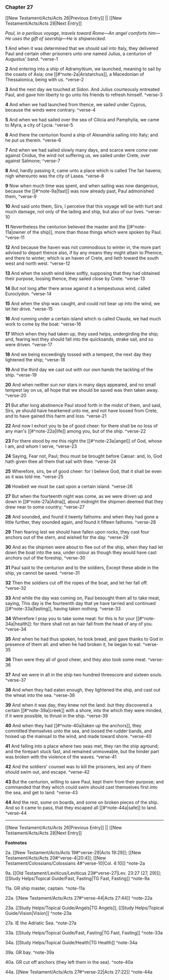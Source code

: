 ### Chapter 27

[[New Testament/Acts/Acts 26|Previous Entry]]  ||  [[New Testament/Acts/Acts 28|Next Entry]]

*Paul, in a perilous voyage, travels toward Rome—An angel comforts him—He uses the gift of seership—He is shipwrecked.*

**1**  And when it was determined that we should sail into Italy, they delivered Paul and certain other prisoners unto one named Julius, a centurion of Augustus' band. ^verse-1

**2**  And entering into a ship of Adramyttium, we launched, meaning to sail by the coasts of Asia; one [[#^note-2a|Aristarchus]], a Macedonian of Thessalonica, being with us. ^verse-2

**3**  And the next day we touched at Sidon. And Julius courteously entreated Paul, and gave him liberty to go unto his friends to refresh himself. ^verse-3

**4**  And when we had launched from thence, we sailed under Cyprus, because the winds were contrary. ^verse-4

**5**  And when we had sailed over the sea of Cilicia and Pamphylia, we came to Myra, a city of Lycia. ^verse-5

**6**  And there the centurion found a ship of Alexandria sailing into Italy; and he put us therein. ^verse-6

**7**  And when we had sailed slowly many days, and scarce were come over against Cnidus, the wind not suffering us, we sailed under Crete, over against Salmone; ^verse-7

**8**  And, hardly passing it, came unto a place which is called The fair havens; nigh whereunto was the city of Lasea. ^verse-8

**9**  Now when much time was spent, and when sailing was now dangerous, because the [[#^note-9a|fast]] was now already past, Paul admonished them, ^verse-9

**10**  And said unto them, Sirs, I perceive that this voyage will be with hurt and much damage, not only of the lading and ship, but also of our lives. ^verse-10

**11**  Nevertheless the centurion believed the master and the [[#^note-11a|owner of the ship]], more than those things which were spoken by Paul. ^verse-11

**12**  And because the haven was not commodious to winter in, the more part advised to depart thence also, if by any means they might attain to Phenice, and there to winter; which is an haven of Crete, and lieth toward the south west and north west. ^verse-12

**13**  And when the south wind blew softly, supposing that they had obtained their purpose, loosing thence, they sailed close by Crete. ^verse-13

**14**  But not long after there arose against it a tempestuous wind, called Euroclydon. ^verse-14

**15**  And when the ship was caught, and could not bear up into the wind, we let her drive. ^verse-15

**16**  And running under a certain island which is called Clauda, we had much work to come by the boat: ^verse-16

**17**  Which when they had taken up, they used helps, undergirding the ship; and, fearing lest they should fall into the quicksands, strake sail, and so were driven. ^verse-17

**18**  And we being exceedingly tossed with a tempest, the next day they lightened the ship; ^verse-18

**19**  And the third day we cast out with our own hands the tackling of the ship. ^verse-19

**20**  And when neither sun nor stars in many days appeared, and no small tempest lay on us, all hope that we should be saved was then taken away. ^verse-20

**21**  But after long abstinence Paul stood forth in the midst of them, and said, Sirs, ye should have hearkened unto me, and not have loosed from Crete, and to have gained this harm and loss. ^verse-21

**22**  And now I exhort you to be of good cheer: for there shall be no loss of any man's [[#^note-22a|life]] among you, but of the ship. ^verse-22

**23**  For there stood by me this night the [[#^note-23a|angel]] of God, whose I am, and whom I serve, ^verse-23

**24**  Saying, Fear not, Paul; thou must be brought before Cæsar: and, lo, God hath given thee all them that sail with thee. ^verse-24

**25**  Wherefore, sirs, be of good cheer: for I believe God, that it shall be even as it was told me. ^verse-25

**26**  Howbeit we must be cast upon a certain island. ^verse-26

**27**  But when the fourteenth night was come, as we were driven up and down in [[#^note-27a|Adria]], about midnight the shipmen deemed that they drew near to some country; ^verse-27

**28**  And sounded, and found it twenty fathoms: and when they had gone a little further, they sounded again, and found it fifteen fathoms. ^verse-28

**29**  Then fearing lest we should have fallen upon rocks, they cast four anchors out of the stern, and wished for the day. ^verse-29

**30**  And as the shipmen were about to flee out of the ship, when they had let down the boat into the sea, under colour as though they would have cast anchors out of the foreship, ^verse-30

**31**  Paul said to the centurion and to the soldiers, Except these abide in the ship, ye cannot be saved. ^verse-31

**32**  Then the soldiers cut off the ropes of the boat, and let her fall off. ^verse-32

**33**  And while the day was coming on, Paul besought them all to take meat, saying, This day is the fourteenth day that ye have tarried and continued [[#^note-33a|fasting]], having taken nothing. ^verse-33

**34**  Wherefore I pray you to take some meat: for this is for your [[#^note-34a|health]]: for there shall not an hair fall from the head of any of you. ^verse-34

**35**  And when he had thus spoken, he took bread, and gave thanks to God in presence of them all: and when he had broken it, he began to eat. ^verse-35

**36**  Then were they all of good cheer, and they also took some meat. ^verse-36

**37**  And we were in all in the ship two hundred threescore and sixteen souls. ^verse-37

**38**  And when they had eaten enough, they lightened the ship, and cast out the wheat into the sea. ^verse-38

**39**  And when it was day, they knew not the land: but they discovered a certain [[#^note-39a|creek]] with a shore, into the which they were minded, if it were possible, to thrust in the ship. ^verse-39

**40**  And when they had [[#^note-40a|taken up the anchors]], they committed themselves unto the sea, and loosed the rudder bands, and hoised up the mainsail to the wind, and made toward shore. ^verse-40

**41**  And falling into a place where two seas met, they ran the ship aground; and the forepart stuck fast, and remained unmoveable, but the hinder part was broken with the violence of the waves. ^verse-41

**42**  And the soldiers' counsel was to kill the prisoners, lest any of them should swim out, and escape. ^verse-42

**43**  But the centurion, willing to save Paul, kept them from their purpose; and commanded that they which could swim should cast themselves first into the sea, and get to land: ^verse-43

**44**  And the rest, some on boards, and some on broken pieces of the ship. And so it came to pass, that they escaped all [[#^note-44a|safe]] to land. ^verse-44


---
[[New Testament/Acts/Acts 26|Previous Entry]]  ||  [[New Testament/Acts/Acts 28|Next Entry]]


**Footnotes**


2a. [[New Testament/Acts/Acts 19#^verse-29|Acts 19:29]]; [[New Testament/Acts/Acts 20#^verse-4|20:4]]; [[New Testament/Colossians/Colossians 4#^verse-10|Col. 4:10]] ^note-2a

9a. [[Old Testament/Leviticus/Leviticus 23#^verse-27|Lev. 23:27 (27, 29)]]; [[Study Helps/Topical Guide/Fast, Fasting|TG Fast, Fasting]] ^note-9a

11a. GR ship master, captain. ^note-11a

22a. [[New Testament/Acts/Acts 27#^verse-44|Acts 27:44]] ^note-22a

23a. [[Study Helps/Topical Guide/Angels|TG Angels]]; [[Study Helps/Topical Guide/Vision|Vision]] ^note-23a

27a. IE the Adriatic Sea. ^note-27a

33a. [[Study Helps/Topical Guide/Fast, Fasting|TG Fast, Fasting]] ^note-33a

34a. [[Study Helps/Topical Guide/Health|TG Health]] ^note-34a

39a. GR bay. ^note-39a

40a. GR cut off anchors (they left them in the sea). ^note-40a

44a. [[New Testament/Acts/Acts 27#^verse-22|Acts 27:22]] ^note-44a